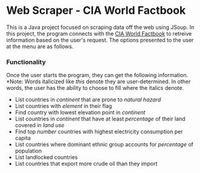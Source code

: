 # Web Scraper - CIA World Factbook

This is a Java project focused on scraping data off the web using JSoup. In this project, the program connects with the [CIA World Factbook](https://www.cia.gov/library/publications/the-world-factbook/) to retreive information based on the user's request. The options presented to the user at the menu are as follows.

### Functionality

Once the user starts the program, they can get the following information. *Note: Words italicized like *this* denote they are user-determined. In other words, the user has the ability to choose to fill where the italics denote.

* List countries in *continent* that are prone to *natural hazard*
* List countries with *element* in their flag
* Find country with lowest elevation point in *continent*
* List countries in *continent* that have at least *percentage* of their land covered in *land use*
* Find top *number* countries with highest electricity consumption per capita
* List countries where dominant ethnic group accounts for *percentage* of population
* List landlocked countries
* List countries that export more crude oil than they import
